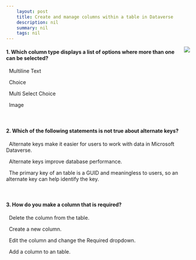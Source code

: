 ```yaml
---
    layout: post
    title: Create and manage columns within a table in Dataverse  
    description: nil
    summary: nil
    tags: nil
---
```



 <a target="_blank" href="https://docs.microsoft.com/en-us/learn/modules/create-manage-fields-within-entity/9-check/"><i class="fas fa-external-link-alt"></i> </a>
 <img align="right" src="https://docs.microsoft.com/en-us/learn/achievements/create-manage-fields-within-entity.svg">
####  1. Which column type displays a list of options where more than one can be selected?


<i class='far fa-square'></i> &nbsp;&nbsp;Multiline Text

<i class='far fa-square'></i> &nbsp;&nbsp;Choice

<i class='fas fa-check-square' style='color: Dodgerblue;'></i> &nbsp;&nbsp;Multi Select Choice

<i class='far fa-square'></i> &nbsp;&nbsp;Image
<br />
<br />
<br />

####  2. Which of the following statements is not true about alternate keys?


<i class='far fa-square'></i> &nbsp;&nbsp;Alternate keys make it easier for users to work with data in Microsoft Dataverse.

<i class='far fa-square'></i> &nbsp;&nbsp;Alternate keys improve database performance.

<i class='fas fa-check-square' style='color: Dodgerblue;'></i> &nbsp;&nbsp;The primary key of an table is a GUID and meaningless to users, so an alternate key can help identify the key.
<br />
<br />
<br />

####  3. How do you make a column that is required?


<i class='far fa-square'></i> &nbsp;&nbsp;Delete the column from the table.

<i class='far fa-square'></i> &nbsp;&nbsp;Create a new column.

<i class='fas fa-check-square' style='color: Dodgerblue;'></i> &nbsp;&nbsp;Edit the column and change the Required dropdown.

<i class='far fa-square'></i> &nbsp;&nbsp;Add a column to an table.
<br />
<br />
<br />
